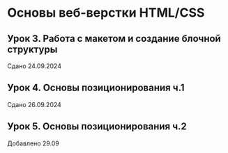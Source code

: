 # Основы веб-верстки HTML/CSS

## Урок 3. Работа с макетом и cоздание блочной структуры

Сдано 24.09.2024

## Урок 4. Основы позиционирования ч.1

Сдано 26.09.2024

## Урок 5. Основы позиционирования ч.2

Добавлено 29.09